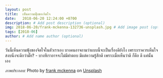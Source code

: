 ```yaml
---
layout: post
title:  เห็นความฟุ้งของจิตใจ
date:   2018-06-20 12:24:00 +0700
description: # Add post description (optional)
img: 2018-06-20/frank-mckenna-132736-unsplash.jpg # Add image post (optional)
tags: [2018-06]
author: # Add name author (optional)
---
```

วันนี้เห็นความฟุ้งของจิตใจในตัวเราเอง บางคนอาจถามว่าแบบนี้จะเป็นเรื่องดียังไง เพราะเราควรเห็นใจสงบนิ่งจะดีกว่ามั๊ย? - บางทีเราอาจจะไม่มีคำตอบ มีแต่ความรู้สึกดี เพราะเมื่อเห็นว่าดี ก็คือ ดี แค่นั้นเอง

*ภาพประกอบ:* Photo by [frank mckenna](https://unsplash.com/@frankiefoto) on [Unsplash](https://unsplash.com/)
